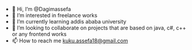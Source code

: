 - 👋 Hi, I’m @Dagimassefa
- 👀 I’m interested in freelance works 
- 🌱 I’m currently learning addis ababa university
- 💞️ I’m looking to collaborate on projects that are based on java, c#, c++ or any frontend works
- 📫 How to reach me kuku.assefa18@gmail.com

<!---
Dagimassefa/Dagimassefa is a ✨ special ✨ repository because its `README.md` (this file) appears on your GitHub profile.
You can click the Preview link to take a look at your changes.
--->
